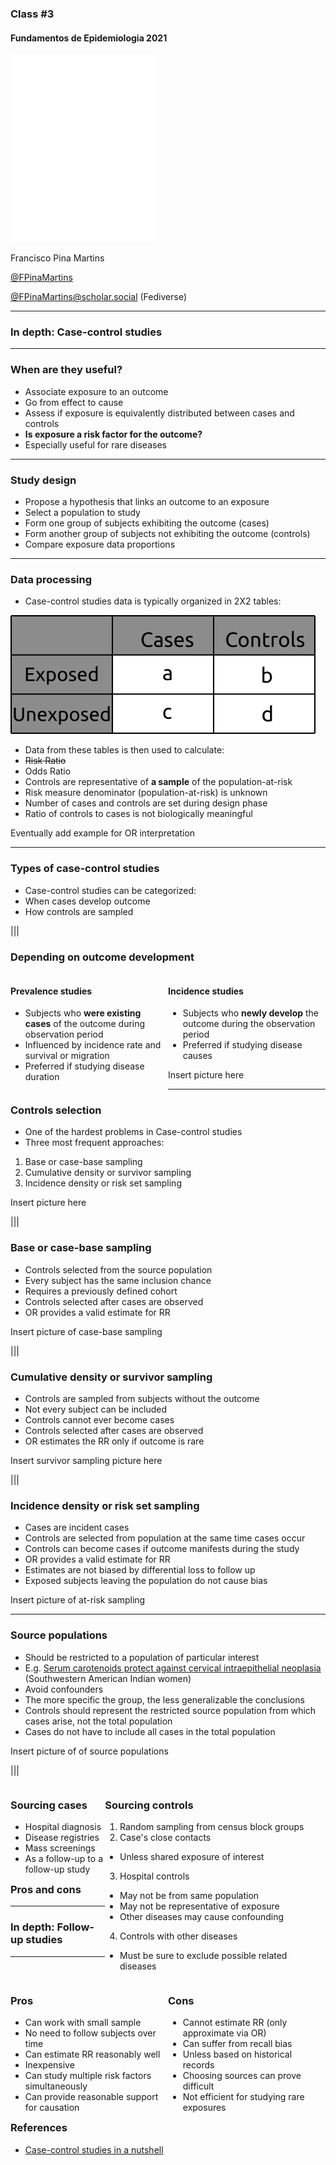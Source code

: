 ### Class #3

#### Fundamentos de Epidemiologia 2021

<img src="common/logo-FCUL.png" style="background:none; border:none; box-shadow:none;">

Francisco Pina Martins

[@FPinaMartins](https://twitter.com/FPinaMartins)

[@FPinaMartins@scholar.social](https://scholar.social/@FPinaMartins) (Fediverse)

---

### In depth: Case-control studies

---

### When are they useful?

* Associate exposure to an outcome
* Go from effect to cause
* Assess if exposure is equivalently distributed between cases and controls
* **Is exposure a risk factor for the outcome?**
* Especially useful for rare diseases

---

### Study design

* Propose a hypothesis that links an outcome to an exposure
* Select a population to study
* Form one group of subjects exhibiting the outcome (cases)
* Form another group of subjects not exhibiting the outcome (controls)
* Compare exposure data proportions

---

### Data processing

* Case-control studies data is typically organized in 2X2 tables:

![Case-control table](C03_assets/c-c_table.png)

* Data from these tables is then used to calculate:
 * ~~Risk Ratio~~
 * Odds Ratio
* Controls are representative of **a sample** of the population-at-risk
 * Risk measure denominator (population-at-risk) is unknown
* Number of cases and controls are set during design phase
 * Ratio of controls to cases is not biologically meaningful

Eventually add example for OR interpretation

---

### Types of case-control studies

* Case-control studies can be categorized:
 * When cases develop outcome
 * How controls are sampled

|||

### Depending on outcome development

<div style="float:left; width:50%;" class="fragment">

#### Prevalence studies

* Subjects who **were existing cases** of the outcome during observation period
 * Influenced by incidence rate and survival or migration
* Preferred if studying disease duration

</div>

<div style="float:Right; width:50%;" class="fragment">

#### Incidence studies

* Subjects who **newly develop** the outcome during the observation period
* Preferred if studying disease causes

</div>

Insert picture here

---

### Controls selection

* One of the hardest problems in Case-control studies
* Three most frequent approaches:
 1. Base or case-base sampling
 2. Cumulative density or survivor sampling
 3. Incidence density or risk set sampling

Insert picture here

|||

### Base or case-base sampling

* Controls selected from the source population
 * Every subject has the same inclusion chance
* Requires a previously defined cohort
* Controls selected after cases are observed
* OR provides a valid estimate for RR

Insert picture of case-base sampling

|||

### Cumulative density or survivor sampling

* Controls are sampled from subjects without the outcome
 * Not every subject can be included
* Controls cannot ever become cases
* Controls selected after cases are observed
* OR estimates the RR only if outcome is rare

Insert survivor sampling picture here

|||

### Incidence density or risk set sampling

* Cases are incident cases
* Controls are selected from population at the same time cases occur 
 * Controls can become cases if outcome manifests during the study
* OR provides a valid estimate for RR
* Estimates are not biased by differential loss to follow up
 * Exposed subjects leaving the population do not cause bias

Insert picture of at-risk sampling

---

### Source populations

* Should be restricted to a population of particular interest
 * E.g. [Serum carotenoids protect against cervical intraepithelial neoplasia](https://cebp.aacrjournals.org/content/10/11/1219.long) (Southwestern American Indian women)
 * Avoid confounders
 * The more specific the group, the less generalizable the conclusions
* Controls should represent the restricted source population from which cases arise, not the total population
* Cases do not have to include all cases in the total population

Insert picture of of source populations

|||

<div style="float:left; width:30%;" class="fragment">

### Sourcing cases

* Hospital diagnosis
* Disease registries
* Mass screenings
* As a follow-up to a follow-up study

</div>

<div style="float:right; width:70%;" class="fragment">

### Sourcing controls

1. Random sampling from census block groups
2. Case's close contacts
 * Unless shared exposure of interest
3. Hospital controls
 * May not be from same population
 * May not be representative of exposure
 * Other diseases may cause confounding
4. Controls with other diseases
 * Must be sure to exclude possible related diseases

</div>

---

### Pros and cons

<div style="float:left; width:50%;" class="fragment">

### Pros

* Can work with small sample
* No need to follow subjects over time
* Can estimate RR reasonably well
* Inexpensive
* Can study multiple risk factors simultaneously
* Can provide reasonable support for causation

</div>

<div style="float:right; width:50%;" class="fragment">

### Cons

* Cannot estimate RR (only approximate via OR)
* Can suffer from recall bias
 * Unless based on historical records
* Choosing sources can prove difficult
* Not efficient for studying rare exposures

</div>

---

### In depth: Follow-up studies

---

### References

* [Case-control studies in a nutshell](https://sph.unc.edu/wp-content/uploads/sites/112/2015/07/nciph_ERIC5.pdf)


